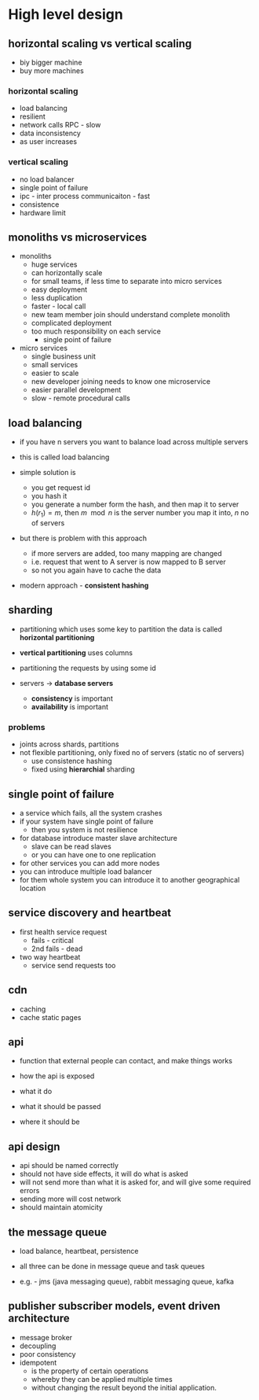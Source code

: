 # High level design

## horizontal scaling vs vertical scaling

- biy bigger machine
- buy more machines

### horizontal scaling

- load balancing
- resilient
- network calls RPC - slow
- data inconsistency
- as user increases

### vertical scaling

- no load balancer
- single point of failure
- ipc - inter process communicaiton - fast
- consistence
- hardware limit

## monoliths vs microservices

- monoliths
    - huge services
    - can horizontally scale
    - for small teams, if less time to separate into micro services
    - easy deployment
    - less duplication
    - faster - local call
    - new team member join should understand complete monolith
    - complicated deployment
    - too much responsibility on each service
        - single point of failure
- micro services
    - single business unit
    - small services
    - easier to scale
    - new developer joining needs to know one microservice
    - easier parallel development
    - slow - remote procedural calls

## load balancing

- if you have n servers you want to balance load across multiple servers
- this is called load balancing

- simple solution is
    - you get request id
    - you hash it
    - you generate a number form the hash, and then map it to server
    - $h(r_1) = m$, then $m \mod n$ is the server number you map it into, $n$ no of servers

- but there is problem with this approach
    - if more servers are added, too many mapping are changed
    - i.e. request that went to A server is now mapped to B server
    - so not you again have to cache the data

- modern approach - **consistent hashing**

## sharding

- partitioning which uses some key to partition the data is called **horizontal partitioning**
- **vertical partitioning** uses columns

- partitioning the requests by using some id
- servers -> **database servers**
    - **consistency** is important
    - **availability** is important

### problems

- joints across shards, partitions
- not flexible partitioning, only fixed no of servers (static no of servers)
    - use consistence hashing
    - fixed using **hierarchial** sharding

## single point of failure

- a service which fails, all the system crashes
- if your system have single point of failure
    - then you system is not resilience
- for database introduce master slave architecture
    - slave can be read slaves
    - or you can have one to one replication
- for other services you can add more nodes
- you can introduce multiple load balancer
- for them whole system you can introduce it to another geographical location

## service discovery and heartbeat

- first health service request
    - fails - critical
    - 2nd fails - dead
- two way heartbeat
    - service send requests too

## cdn

- caching
- cache static pages

## api

- function that external people can contact, and make things works
- how the api is exposed

- what it do
- what it should be passed
- where it should be

## api design

- api should be named correctly
- should not have side effects, it will do what is asked
- will not send more than what it is asked for, and will give some required errors
- sending more will cost network
- should maintain atomicity

## the message queue

- load balance, heartbeat, persistence
- all three can be done in message queue and task queues

- e.g. - jms (java messaging queue), rabbit messaging queue, kafka

## publisher subscriber models, event driven architecture

- message broker
- decoupling
- poor consistency
- idempotent
    - is the property of certain operations
    - whereby they can be applied multiple times
    - without changing the result beyond the initial application.  
